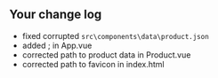 ## Your change log

- fixed corrupted `src\components\data\product.json`
- added ; in App.vue
- corrected path to product data in Product.vue
- corrected path to favicon in index.html